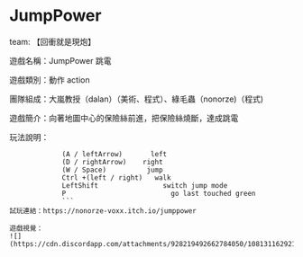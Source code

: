 # JumpPower

team: 【回衝就是現炮】

遊戲名稱：JumpPower 跳電

遊戲類別：動作 action

團隊組成：大嵐教授（dalan）（美術、程式）、綠毛蟲（nonorze)（程式)

遊戲簡介：向著地圖中心的保險絲前進，把保險絲燒斷，達成跳電

玩法說明： 
```
             (A / leftArrow)       left
             (D / rightArrow)    right
             (W / Space)          jump
             Ctrl +(left / right)   walk
             LeftShift                switch jump mode
             P                          go last touched green
             ```
試玩連結：https://nonorze-voxx.itch.io/jumppower

遊戲視覺：
![](https://cdn.discordapp.com/attachments/928219492662784050/1081311629217644614/jumpPower.jpg)
